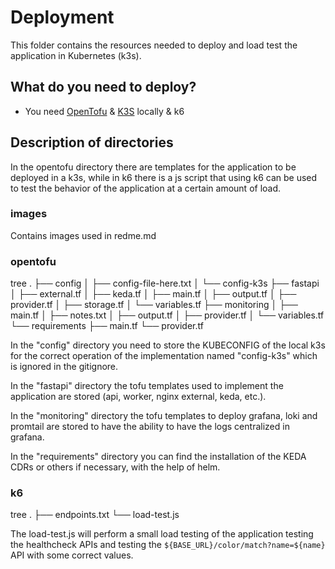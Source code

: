 # Deployment

This folder contains the resources needed to deploy and load test the application in Kubernetes (k3s).

## What do you need to deploy?

- You need [OpenTofu](https://opentofu.org) & [K3S](https://k3s.io) locally & k6


## Description of directories

In the opentofu directory there are templates for the application to be deployed in a k3s, while in k6 there is a js script that using k6 can be used to test the behavior of the application at a certain amount of load.

### images

Contains images used in redme.md



### opentofu

tree
.
├── config
│   ├── config-file-here.txt
│   └── config-k3s
├── fastapi
│   ├── external.tf
│   ├── keda.tf
│   ├── main.tf
│   ├── output.tf
│   ├── provider.tf
│   ├── storage.tf
│   └── variables.tf
├── monitoring
│   ├── main.tf
│   ├── notes.txt
│   ├── output.tf
│   ├── provider.tf
│   └── variables.tf
└── requirements
    ├── main.tf
    └── provider.tf

In the "config" directory you need to store the KUBECONFIG of the local k3s for the correct operation of the implementation named "config-k3s" which is ignored in the gitignore.

In the "fastapi" directory the tofu templates used to implement the application are stored (api, worker, nginx external, keda, etc.).

In the "monitoring" directory the tofu templates to deploy grafana, loki and promtail are stored to have the ability to have the logs centralized in grafana.

In the "requirements" directory you can find the installation of the KEDA CDRs or others if necessary, with the help of helm.

### k6

tree
.
├── endpoints.txt
└── load-test.js

The load-test.js will perform a small load testing of the application testing the healthcheck APIs and testing the `${BASE_URL}/color/match?name=${name}` API with some correct values.

